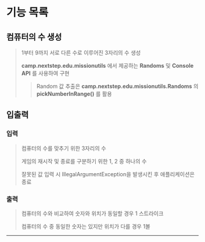 # 기능 목록
## 컴퓨터의 수 생성
> 1부터 9까지 서로 다른 수로 이루어진 3자리의 수 생성
> 
> 
> __camp.nextstep.edu.missionutils__ 에서 제공하는 __Randoms__ 및 __Console API__ 를 사용하여 구현
> >Random 값 추출은 __camp.nextstep.edu.missionutils.Randoms__ 의 __pickNumberInRange()__ 를 활용
## 입출력
### 입력
> 컴퓨터의 수를 맞추기 위한 3자리의 수
> 
> 
> 게임의 재시작 및 종료를 구분하기 위한 1, 2 중 하나의 수
> 
> 
> 잘못된 값 입력 시 IllegalArgumentException을 발생시킨 후 애플리케이션은 종료
### 출력
> 컴퓨터의 수와 비교하여 숫자와 위치가 동일할 경우 1 스트라이크
> 
>
> 컴퓨터의 수 중 동일한 숫자는 있지만 위치가 다를 경우 1볼
***